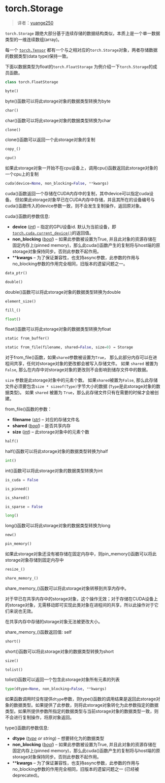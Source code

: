 # torch.Storage

> 译者：[yuange250](https://github.com/yuange250)

`torch.Storage` 跟绝大部分基于连续存储的数据结构类似，本质上是一个单一数据类型的一维连续数组(array)。

每一个 [`torch.Tensor`](tensors.html#torch.Tensor "torch.Tensor") 都有一个与之相对应的`torch.Storage`对象，两者存储数据的数据类型(data type)保持一致。

下面以数据类型为float的` torch.FloatStorage ` 为例介绍一下`torch.Storage`的成员函数。
```py
class torch.FloatStorage
```

```py
byte()
```

byte()函数可以将此storage对象的数据类型转换为byte


```py
char()
```
char()函数可以将此storage对象的数据类型转换为char


```py
clone()
```

clone()函数可以返回一个此storage对象的复制 

```py
copy_()
```

```py
cpu()
```

如果此storage对象一开始不在cpu设备上，调用cpu()函数返回此storage对象的一个cpu上的复制

```py
cuda(device=None, non_blocking=False, **kwargs)
```

cuda()函数返回一个存储在CUDA内存中的复制，其中device可以指定cuda设备。
但如果此storage对象早已在CUDA内存中存储，并且其所在的设备编号与cuda()函数传入的device参数一致，则不会发生复制操作，返回原对象。

cuda()函数的参数信息: 

*   **device** ([_int_](https://docs.python.org/3/library/functions.html#int "(in Python v3.7)")) – 指定的GPU设备id. 默认为当前设备，即 [`torch.cuda.current_device()`](cuda.html#torch.cuda.current_device "torch.cuda.current_device")的返回值。
*   **non_blocking** ([_bool_](https://docs.python.org/3/library/functions.html#bool "(in Python v3.7)")) – 如果此参数被设置为True, 并且此对象的资源存储在固定内存上(pinned memory)，那么此cuda()函数产生的复制将与host端的原storage对象保持同步。否则此参数不起作用。
*   ****kwargs** – 为了保证兼容性，也支持async参数，此参数的作用与no_blocking参数的作用完全相同，旧版本的遗留问题之一。



```py
data_ptr()
```

```py
double()
```

double()函数可以将此storage对象的数据类型转换为double
```py
element_size()
```

```py
fill_()
```

```py
float()
```

float()函数可以将此storage对象的数据类型转换为float

```py
static from_buffer()
```

```py
static from_file(filename, shared=False, size=0) → Storage
```

对于from_file()函数，如果`shared`参数被设置为`True`， 那么此部分内存可以在进程间共享，任何对storage对象的更改都会被写入存储文件。 如果 `shared` 被置为 `False`, 那么在内存中对storage对象的更改则不会影响到储存文件中的数据。

`size` 参数是此storage对象中的元素个数。 如果`shared`被置为`False`, 那么此存储文件必须要包含`size * sizeof(Type)`字节大小的数据 (`Type`是此storage对象的数据类型)。 如果 `shared` 被置为 `True`，那么此存储文件只有在需要的时候才会被创建。

from_file()函数的参数： 

*   **filename** ([_str_](https://docs.python.org/3/library/stdtypes.html#str "(in Python v3.7)")) – 对应的存储文件名
*   **shared** ([_bool_](https://docs.python.org/3/library/functions.html#bool "(in Python v3.7)")) – 是否共享内存
*   **size** ([_int_](https://docs.python.org/3/library/functions.html#int "(in Python v3.7)")) – 此storage对象中的元素个数



```py
half()
```

half()函数可以将此storage对象的数据类型转换为half


```py
int()
```

int()函数可以将此storage对象的数据类型转换为int

```py
is_cuda = False
```

```py
is_pinned()
```

```py
is_shared()
```

```py
is_sparse = False
```

```py
long()
```

long()函数可以将此storage对象的数据类型转换为long

```py
new()
```

```py
pin_memory()
```

如果此storage对象还没有被存储在固定内存中，则pin_memory()函数可以将此storage对象存储到固定内存中

```py
resize_()
```

```py
share_memory_()
```

share_memory_()函数可以将此storage对象转移到共享内存中。

对于早已在共享内存中的storage对象，这个操作无效；对于存储在CUDA设备上的storage对象，无需移动即可实现此类对象在进程间的共享，所以此操作对于它们来说也无效。

在共享内存中存储的storage对象无法被更改大小。

share_memory_()函数返回值: self

```py
short()
```

short()函数可以将此storage对象的数据类型转换为short

```py
size()
```

```py
tolist()
```

tolist()函数可以返回一个包含此storage对象所有元素的列表
```py
type(dtype=None, non_blocking=False, **kwargs)
```

如果函数调用时没有提供`dtype`参数，则type()函数的调用结果是返回此storage对象的数据类型。如果提供了此参数，则将此storage对象转化为此参数指定的数据类型。如果所提供参数所指定的数据类型与当前storage对象的数据类型一致，则不会进行复制操作，将原对象返回。

type()函数的参数信息: 

*   **dtype** ([_type_](https://docs.python.org/3/library/functions.html#type "(in Python v3.7)") _or_ _string_) – 想要转化为的数据类型
*   **non_blocking** ([_bool_](https://docs.python.org/3/library/functions.html#bool "(in Python v3.7)")) – 如果此参数被设置为True, 并且此对象的资源存储在固定内存上(pinned memory)，那么此cuda()函数产生的复制将与host端的原storage对象保持同步。否则此参数不起作用。
*   ****kwargs** – 为了保证兼容性，也支持async参数，此参数的作用与no_blocking参数的作用完全相同，旧版本的遗留问题之一 (已经被deprecated)。



